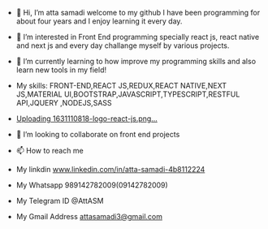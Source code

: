 - 👋 Hi, I’m atta samadi welcome to my github I have been programming for about four years and I enjoy learning it every day.
- 👀 I’m interested in Front End  programming specially react js, react native and next js and every day challange myself by various projects.
- 🌱 I’m currently learning to how improve my programming skills and also learn new tools in my field!
- My skills: FRONT-END,REACT JS,REDUX,REACT NATIVE,NEXT JS,MATERIAL UI,BOOTSTRAP,JAVASCRIPT,TYPESCRIPT,RESTFUL API,JQUERY ,NODEJS,SASS
- [Uploading 1631110818-logo-react-js.png…]()

- 💞️ I’m looking to collaborate on front end projects 
- 📫 How to reach me 
- My linkdin www.linkedin.com/in/atta-samadi-4b8112224
- My Whatsapp 989142782009(09142782009)
- My Telegram ID @AttASM
- My Gmail Address attasamadi3@gmail.com 

<!---
atta-design/atta-design is a ✨ special ✨ repository because its `README.md` (this file) appears on your GitHub profile.
You can click the Preview link to take a look at your changes.
--->
